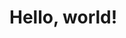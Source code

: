 # Hello, world!

<link rel="stylesheet" href="https://pyscript.net/releases/2024.1.1/core.css">
<script type="module" src="https://pyscript.net/releases/2024.1.1/core.js"></script>



<script type="py-editor" target="editor">
import sys
print(sys.version)
</script>
<div id="editor"></div>